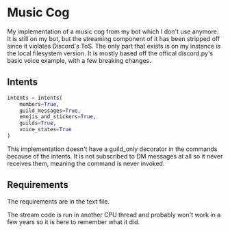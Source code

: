 # Music Cog
My implementation of a music cog from my bot which I don't use anymore. It is still on my bot, but the streaming component of it has been stripped off since it violates Discord's ToS. The only part that exists is on my instance is the local filesystem version. It is mostly based off the offical discord.py's basic voice example, with a few breaking changes.

## Intents
```py
intents = Intents(
    members=True,
    guild_messages=True,
    emojis_and_stickers=True,
    guilds=True,
    voice_states=True
)
```
This implementation doesn't have a guild_only decorator in the commands because of the intents. It is not subscribed to DM messages at all so it never receives them, meaning the command is never invoked.

## Requirements
The requirements are in the text file.

The stream code is run in another CPU thread and probably won't work in a few years so it is here to remember what it did.

